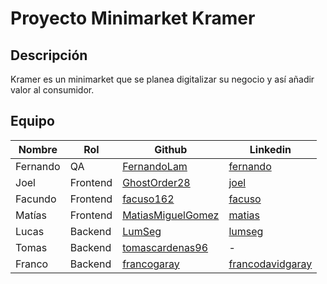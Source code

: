 # Proyecto Minimarket Kramer

## Descripción

Kramer es un minimarket que se planea digitalizar su negocio y así añadir valor al consumidor.

## Equipo

| Nombre                                           | Rol      |Github|Linkedin|
|--------------------------------------------------|----------|---|-|
| Fernando    | QA       |[FernandoLam](https://github.com/FernandoLam) |[fernando](https://www.linkedin.com/in/fernando-la-949842316/)|
|  Joel        | Frontend |[GhostOrder28](https://github.com/GhostOrder28)|[joel](https://www.linkedin.com/in/joel-llallico-b8b01b209/)|
|  Facundo       | Frontend |[facuso162](https://github.com/facuso162) | [facuso](https://www.linkedin.com/in/facuso/)|
|  Matías | Frontend |[MatiasMiguelGomez](https://github.com/MatiasMiguelGomez)| [matias](https://www.linkedin.com/in/matias-miguel-gomez-489a26210/)|
|  Lucas            | Backend  |[LumSeg](https://github.com/LumSeg) | [lumseg](https://www.linkedin.com/in/lumseg/)|
|  Tomas    | Backend  |[tomascardenas96](https://github.com/tomascardenas96) |- |
|  Franco     | Backend  |[francogaray](https://github.com/francogaray) | [francodavidgaray](https://www.linkedin.com/in/francodavidgaray/)|

